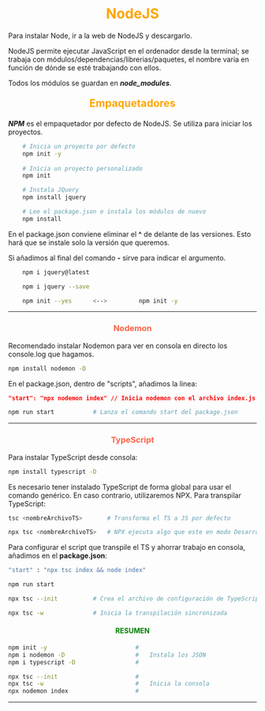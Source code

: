 
<style>
    .titulo {
        font-size: 20px;
    }

    h1 {
        text-align: center;
        font-weight: bold;
        color: orange;
    }

    h2 {
        font-weight: bold;
        text-align: center;
        margin: 20px;
        color: orange;
    }

    h3 {
        color: tomato;
        text-align: center;
    }

    h4 {
        color: green;
        text-align: center;
    }

    i {
        font-weight: bold;
    }
</style>

# NodeJS

Para instalar Node, ir a la web de NodeJS y descargarlo. 

NodeJS permite ejecutar JavaScript en el ordenador desde la terminal; se trabaja con módulos/dependencias/librerias/paquetes, el nombre varia en función de dónde se esté trabajando con ellos.

Todos los módulos se guardan en <i>node_modules</i>.

## Empaquetadores

<i>NPM</i> es el empaquetador por defecto de NodeJS. Se utiliza para iniciar los proyectos.

```bash
    # Inicia un proyecto por defecto
    npm init -y            
    
    # Inicia un proyecto personalizado
    npm init                

    # Instala JQuery
    npm install jquery      

    # Lee el package.json e instala los módulos de nuevo
    npm install             
```

En el package.json conviene eliminar el <b>^</b> de delante de las versiones. Esto hará que se instale solo la versión que queremos.

Si añadimos al final del comando <b>-</b> sirve para indicar el argumento.

```bash
    npm i jquery@latest

    npm i jquery --save

    npm init --yes      <-->         npm init -y      
```
---

### Nodemon

Recomendado instalar Nodemon para ver en consola en directo los console.log que hagamos.

```bash
npm install nodemon -D
```

En el package.json, dentro de "scripts", añadimos la linea:

```json
"start": "npx nodemon index" // Inicia nodemon con el archivo index.js
```

```bash
npm run start           # Lanza el comando start del package.json
```

---

### TypeScript

Para instalar TypeScript desde consola:

```bash
npm install typescript -D
```

Es necesario tener instalado TypeScript de forma global para usar el comando genérico. En caso contrario, utilizaremos NPX. Para transpilar TypeScript:

```bash
tsc <nombreArchivoTS>       # Transforma el TS a JS por defecto

npx tsc <nombreArchivoTS>   # NPX ejecuta algo que este en modo Desarrollo
```

Para configurar el script que transpile el TS y ahorrar trabajo en consola, añadimos en el **package.json**:

```bash
"start" : "npx tsc index && node index"

npm run start
```

```bash
npx tsc --init          # Crea el archivo de configuración de TypeScript

npx tsc -w              # Inicia la transpilación sincronizada
```

#### RESUMEN

```bash
npm init -y                         #
npm i nodemon -D                    #   Instala los JSON 
npm i typescript -D                 #

npx tsc --init                      #   
npx tsc -w                          #   Inicia la consola
npx nodemon index                   #
```

---



